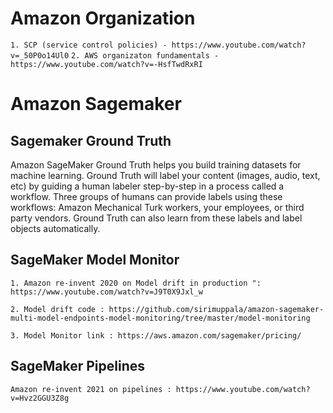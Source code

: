 # Amazon Organization

```1. SCP (service control policies) - https://www.youtube.com/watch?v=_50P0o14Ul0```
```2. AWS organizaton fundamentals - https://www.youtube.com/watch?v=-HsfTwdRxRI```

# Amazon Sagemaker


## Sagemaker Ground Truth

Amazon SageMaker Ground Truth helps you build training datasets for machine learning. Ground Truth will label your content (images, audio, text, etc) by guiding a human labeler step-by-step in a process called a workflow. Three groups of humans can provide labels using these workflows: Amazon Mechanical Turk workers, your employees, or third party vendors. Ground Truth can also learn from these labels and label objects automatically.  

## SageMaker Model Monitor

```1. Amazon re-invent 2020 on Model drift in production ": https://www.youtube.com/watch?v=J9T0X9Jxl_w```

```2. Model drift code : https://github.com/sirimuppala/amazon-sagemaker-multi-model-endpoints-model-monitoring/tree/master/model-monitoring```


```3. Model Monitor link : https://aws.amazon.com/sagemaker/pricing/```

## SageMaker Pipelines
```Amazon re-invent 2021 on pipelines : https://www.youtube.com/watch?v=Hvz2GGU3Z8g```
